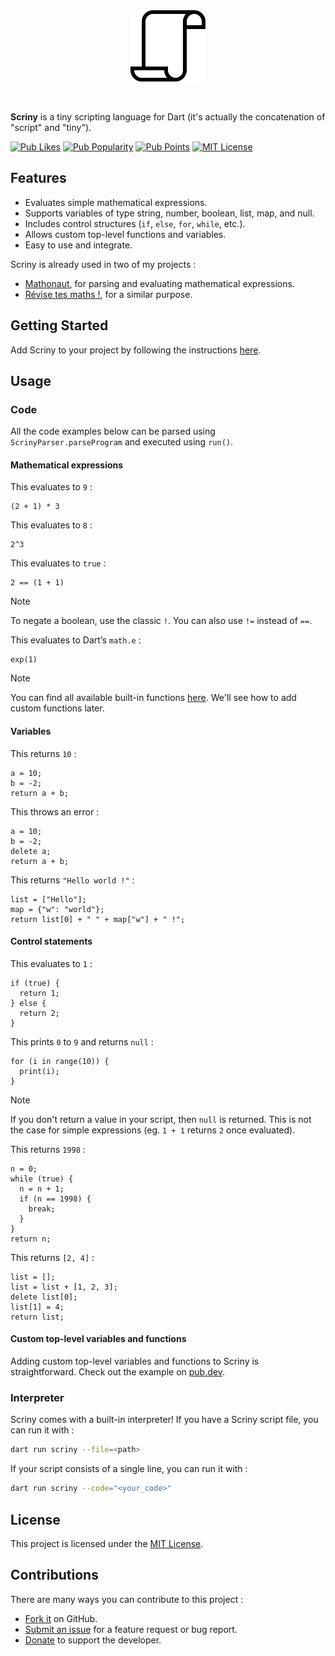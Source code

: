 <div align="center">
  <img src="https://github.com/Skyost/Scriny/raw/main/scriny.svg" alt="Scriny" width="120"/>
</div>

&nbsp;

**Scriny** is a tiny scripting language for Dart (it's actually the concatenation of "script" and "tiny").

[![Pub Likes](https://img.shields.io/pub/likes/scriny?style=flat-square)](https://pub.dev/packages/scriny/score)
[![Pub Popularity](https://img.shields.io/pub/popularity/scriny?style=flat-square)](https://pub.dev/packages/scriny/score)
[![Pub Points](https://img.shields.io/pub/points/scriny?style=flat-square)](https://pub.dev/packages/scriny/score)
[![MIT License](https://img.shields.io/badge/License-MIT-yellow.svg?style=flat-square)](#License)

## Features

* Evaluates simple mathematical expressions.
* Supports variables of type string, number, boolean, list, map, and null.
* Includes control structures (`if`, `else`, `for`, `while`, etc.).
* Allows custom top-level functions and variables.
* Easy to use and integrate.

Scriny is already used in two of my projects :
- [Mathonaut](https://mathonaut.skyost.eu), for parsing and evaluating mathematical expressions.
- [Révise tes maths !](https://github.com/Skyost/ReviseTesMaths), for a similar purpose.

## Getting Started

Add Scriny to your project by following the instructions [here](https://pub.dev/packages/scriny/install).

## Usage

### Code

All the code examples below can be parsed using `ScrinyParser.parseProgram` and executed using
`run()`.

#### Mathematical expressions

This evaluates to `9` :

```
(2 + 1) * 3
```

This evaluates to `8` :

```
2^3
```

This evaluates to `true` :

```
2 == (1 + 1)
```

> [!NOTE]
> To negate a boolean, use the classic `!`. You can also use `!=` instead of `==`.

This evaluates to Dart’s `math.e` :

```
exp(1)
```

> [!NOTE]
> You can find all available built-in functions [here](https://github.com/Skyost/Scriny/blob/main/lib/src/expressions/functions/).
> We'll see how to add custom functions later.

#### Variables

This returns `10` :

```
a = 10;
b = -2;
return a + b;
```

This throws an error :

```
a = 10;
b = -2;
delete a;
return a + b;
```

This returns `"Hello world !"` :

```
list = ["Hello"];
map = {"w": "world"};
return list[0] + " " + map["w"] + " !";
```

#### Control statements

This evaluates to `1` :

```
if (true) {
  return 1;
} else {
  return 2;
}
```

This prints `0` to `9` and returns `null` :

```
for (i in range(10)) {
  print(i);
}
```

> [!NOTE]
> If you don't return a value in your script, then `null` is returned.
> This is not the case for simple expressions (eg. `1 + 1` returns `2` once evaluated).

This returns `1998` :

```
n = 0;
while (true) {
  n = n + 1;
  if (n == 1998) {
    break;
  }
}
return n;
```

This returns `[2, 4]` :

```
list = [];
list = list + [1, 2, 3];
delete list[0];
list[1] = 4;
return list;
```

#### Custom top-level variables and functions

Adding custom top-level variables and functions to Scriny is straightforward.
Check out the example on [pub.dev](https://pub.dev/packages/Scriny/example).

### Interpreter

Scriny comes with a built-in interpreter! If you have a Scriny script file, you can run it with :

```bash
dart run scriny --file=<path>
```

If your script consists of a single line, you can run it with :

```bash
dart run scriny --code="<your_code>"
```

## License

This project is licensed under the [MIT License](https://github.com/Skyost/Scriny/blob/main/LICENSE).

## Contributions

There are many ways you can contribute to this project :

* [Fork it](https://github.com/Skyost/Scriny/fork) on GitHub.
* [Submit an issue](https://github.com/Skyost/Scriny/issues/new/choose) for a feature request or bug report.
* [Donate](https://paypal.me/Skyost) to support the developer.
